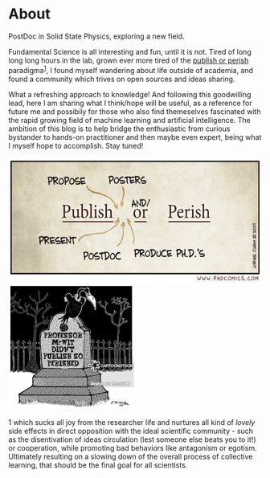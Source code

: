 # About

PostDoc in Solid State Physics, exploring a new field. 

Fundamental Science is all interesting and fun, until it is not. Tired of long long long hours in the lab, grown ever more tired of the [publish or perish](https://royalsocietypublishing.org/doi/full/10.1098/rsos.171511) paradigma<sup>[1](#myfootnote1)</sup>, I found myself wandering about life outside of academia, and found a community which trives on open sources and ideas sharing.

What a refreshing approach to knowledge! And following this goodwilling lead, here I am sharing what I think/hope will be useful, as a reference for future me and possibily for those who also find themeselves fascinated with the rapid growing field of machine learning and artificial intelligence. 
The ambition of this blog is to help bridge the enthusiastic from curious bystander to hands-on practitioner and then maybe even expert, being what I myself hope to accomplish. Stay tuned!


 <img src="images/publishANDORperish.gif"  height="250"/>  <img src="images/PublishPerish.jpg"  height="250"/>


<a name="myfootnote1">1</a>  which sucks all joy from the researcher life and nurtures all kind of *lovely* side effects in direct opposition with the ideal scientific community - such as the disentivation of ideas circulation (lest someone else beats you to it!) or cooperation, while promoting bad behaviors like antagonism or egotism. Ultimately resulting on a slowing down of the overall process of collective learning, that should be the final goal for all scientists. 
